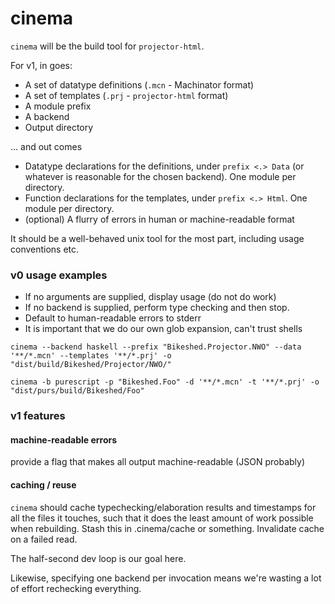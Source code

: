 # cinema

`cinema` will be the build tool for `projector-html`.

For v1, in goes:
- A set of datatype definitions (`.mcn` - Machinator format)
- A set of templates (`.prj` - `projector-html` format)
- A module prefix
- A backend
- Output directory

... and out comes
- Datatype declarations for the definitions, under `prefix <.> Data`
  (or whatever is reasonable for the chosen backend). One module per
  directory.
- Function declarations for the templates, under `prefix <.>
  Html`. One module per directory.
- (optional) A flurry of errors in human or machine-readable format

It should be a well-behaved unix tool for the most part, including
usage conventions etc.

### v0 usage examples

- If no arguments are supplied, display usage (do not do work)
- If no backend is supplied, perform type checking and then stop.
- Default to human-readable errors to stderr
- It is important that we do our own glob expansion, can't trust shells

```
cinema --backend haskell --prefix "Bikeshed.Projector.NWO" --data '**/*.mcn' --templates '**/*.prj' -o "dist/build/Bikeshed/Projector/NWO/"
```

```
cinema -b purescript -p "Bikeshed.Foo" -d '**/*.mcn' -t '**/*.prj' -o "dist/purs/build/Bikeshed/Foo"
```

### v1 features

#### machine-readable errors

provide a flag that makes all output machine-readable (JSON probably)

#### caching / reuse

`cinema` should cache typechecking/elaboration results and timestamps
for all the files it touches, such that it does the least amount of
work possible when rebuilding. Stash this in .cinema/cache or
something. Invalidate cache on a failed read.

The half-second dev loop is our goal here.

Likewise, specifying one backend per invocation means we're wasting a
lot of effort rechecking everything.
